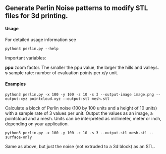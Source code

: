 ## Generate Perlin Noise patterns to modify STL files for 3d printing.

#### Usage

For detailed usage information see
```
python3 perlin.py --help
```

Important variables:

**ppu** zoom factor. The smaller the ppu value, the larger the hills and valleys.  
**s** sample rate: number of evaluation points per x/y unit.

#### Examples

```
python3 perlin.py -x 100 -y 100 -z 10 -s 3 --output-image image.png --output-xyz pointcloud.xyz --output-stl mesh.stl
```

Calculate a block of Perlin noise (100 by 100 units and a height of 10 units) with a sample rate of 3 values per unit. Output the values as an image, a pointcloud and a mesh. Units can be interpreted as millimeter, meter or inch, depending on your application.

```
python3 perlin.py -x 100 -y 100 -z 10 -s 3 --output-stl mesh.stl --surface-only
```
Same as above, but just the noise (not extruded to a 3d block) as an STL.